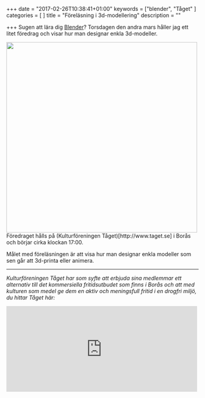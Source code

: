 +++
date = "2017-02-26T10:38:41+01:00"
keywords = ["blender", "Tåget"
]
categories = [
]
title = "Föreläsning i 3d-modellering"
description = ""

+++
Sugen att lära dig [Blender](https:://www.blender.org)? Torsdagen den andra mars håller jag ett litet föredrag och visar hur man designar enkla 3d-modeller.
<!--more-->


<img src="/images/blender20170302/blender20170302.jpg" width=500px>
Föredraget hålls på (Kulturföreningen Tåget)[http://www.taget.se] i Borås och börjar cirka klockan 17:00.

Målet med föreläsningen är att visa hur man designar enkla modeller som sen går att 3d-printa eller animera.

---
<i>Kulturföreningen Tåget har som syfte att erbjuda sina medlemmar ett alternativ till det kommersiella fritidsutbudet som finns i Borås och att med kulturen som medel ge dem en aktiv och meningsfull fritid i en drogfri miljö, du hittar Tåget här:</i><br />
<iframe src="https://www.google.com/maps/embed?pb=!1m18!1m12!1m3!1d2131.3270565839757!2d12.95487801617219!3d57.72227188112568!2m3!1f0!2f0!3f0!3m2!1i1024!2i768!4f13.1!3m3!1m2!1s0x465aa0bb088bc1cd%3A0x7fb0a798dcd8d097!2sKulturf%C3%B6reningen+T%C3%A5get!5e0!3m2!1ssv!2sse!4v1488102762209" width="500" height="225" frameborder="0" style="border:0" allowfullscreen></iframe>
